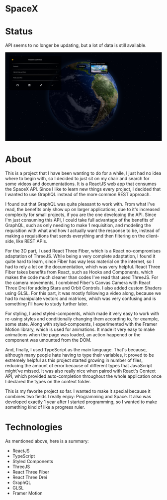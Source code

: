 # SpaceX

# Status
API seems to no longer be updating, but a lot of data is still available.

![alt text](https://github.com/gustavokenzo1/SpaceX/blob/main/thumbnail.png?raw=true)

# About
This is a project that I have been wanting to do for a while, I just had no idea where to begin with, so I decided to just sit on my chair and search for some videos and documentations. It is a ReactJS web app that consumes the SpaceX API. Since I like to learn new things every project, I decided that I wanted to use GraphQL instead of the more common REST approach.

I found out that GraphQL was quite pleasant to work with. From what I've read, the benefits only show up on larger applications, due to it's increased complexity for small projects, if you are the one developing the API. Since I'm just consuming this API, I could take full advantage of the benefits of GraphQL, such as only needing to make 1 requisition, and modeling the requisition with what and how I actually want the response to be, instead of making a requisitions that sends everything and then filtering on the client-side, like REST APIs.

For the 3D part, I used React Three Fiber, which is a React no-compromises adaptation of ThreeJS. While being a very complete adaptation, I found it quite hard to learn, since Fiber has way less material on the internet, so I had to rely a lot on the documentation, which was very helpful. React Three Fiber takes benefits from React, such as Hooks and Components, which makes the code much cleaner than codes I've read that used ThreeJS. For the camera movements, I combined Fiber's Canvas Camera with React Three Drei for adding Stars and Orbit Controls. I also added custom Shaders using GLSL. For this part, it was mostly following a video along, because we had to manipulate vectors and matrices, which was very confusing and is something I'll have to study further later.

For styling, I used styled-compoents, which made it very easy to work with re-using styles and conditionally changing them according to, for example, some state. Along with styled-compoents, I experimented with the Framer Motion library, which is used for animations. It made it very easy to make animations when the page was loaded, an action happened or the component was umounted from the DOM.

And, finally, I used TypeScript as the main language. That's because, although many people hate having to type their variables, it proved to be extremely helpful as this project started growing in number of files, reducing the amount of error because of different types that JavaScript might've missed. It was also really nice when paired with React's Context API, which provided auto-completion throughout the whole application once I declared the types on the context folder.

This is my favorite project so far. I wanted to make it special because it combines two fields I really enjoy: Programming and Space. It also was developed exactly 1 year after I started programming, so I wanted to make something kind of like a progress ruler. 

# Technologies
As mentioned above, here is a summary:

- ReactJS
- TypeScript
- Styled Components
- ThreeJS
- React Three Fiber
- React Three Drei
- GraphQL
- GLSL
- Framer Motion
